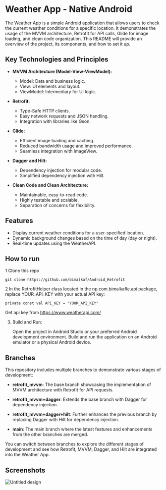 # Weather App - Native Android


The Weather App is a simple Android application that allows users to check the current weather conditions for a specific location. It demonstrates the usage of the MVVM architecture, Retrofit for API calls, Glide for image loading, and clean code organization. This README will provide an overview of the project, its components, and how to set it up.


## Key Technologies and Principles  

- **MVVM Architecture (Model-View-ViewModel):**
  - Model: Data and business logic.
  - View: UI elements and layout.
  - ViewModel: Intermediary for UI logic.

- **Retrofit:**
  - Type-Safe HTTP clients.
  - Easy network requests and JSON handling.
  - Integration with libraries like Gson.

- **Glide:**
  - Efficient image loading and caching.
  - Reduced bandwidth usage and improved performance.
  - Seamless integration with ImageView.

- **Dagger and Hilt:**
  - Dependency injection for modular code.
  - Simplified dependency injection with Hilt.

- **Clean Code and Clean Architecture:**
  - Maintainable, easy-to-read code.
  - Highly testable and scalable.
  - Separation of concerns for flexibility.


## Features

- Display current weather conditions for a user-specified location.
- Dynamic background changes based on the time of day (day or night).
- Real-time updates using the WeatherAPI.

## How to run 
1 Clone this repo 

`git clone https://github.com/bimalkaf/Android_Retrofit`

2 In the RetrofitHelper class located in the np.com.bimalkafle.api package, replace YOUR_API_KEY with your actual API key:

`private const val API_KEY = "YOUR_API_KEY"`

Get api key from https://www.weatherapi.com/

3. Build and Run:
   
   Open the project in Android Studio or your preferred Android development environment. Build and run the application on an Android emulator or a physical Android device.

## Branches

This repository includes multiple branches to demonstrate various stages of development:

- **retrofit_mvvm**: The base branch showcasing the implementation of MVVM architecture with Retrofit for API requests.
  
- **retrofit_mvvm+dagger**: Extends the base branch with Dagger for dependency injection.
  
- **retrofit_mvvm+dagger+hilt**: Further enhances the previous branch by replacing Dagger with Hilt for dependency injection.

- **main**: The main branch where the latest features and enhancements from the other branches are merged.

You can switch between branches to explore the different stages of development and see how Retrofit, MVVM, Dagger, and Hilt are integrated into the Weather App.


## Screenshots

![Untitled design](https://github.com/bimalkaf/Android_Retrofit/assets/60041910/b63a1f88-88f4-441c-bad4-a928b3451f1c)


